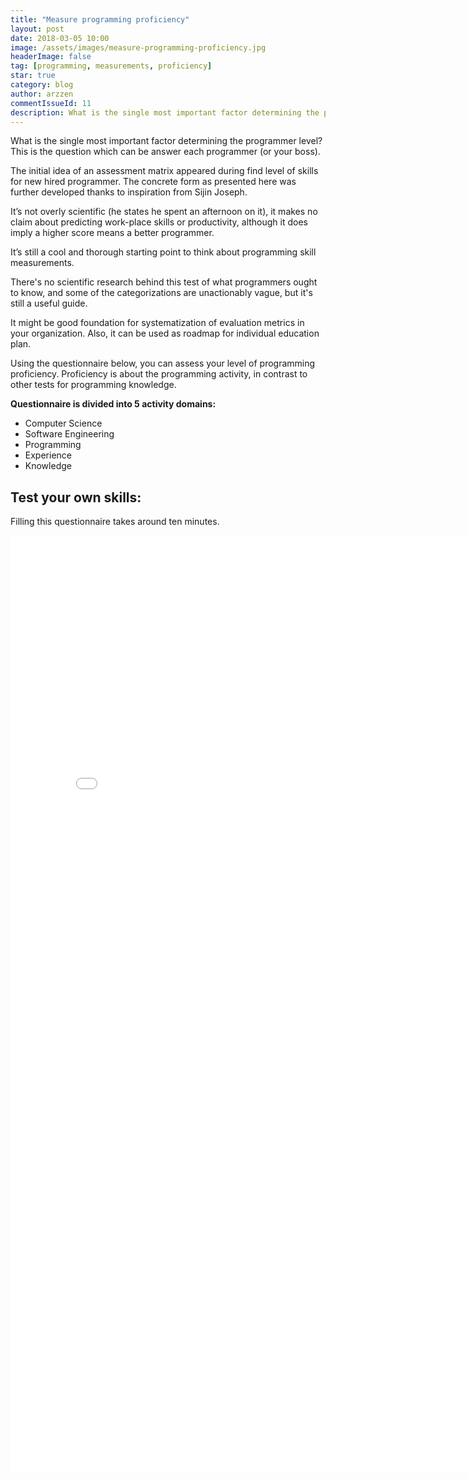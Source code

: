 ```yaml
---
title: "Measure programming proficiency"
layout: post
date: 2018-03-05 10:00
image: /assets/images/measure-programming-proficiency.jpg
headerImage: false
tag: [programming, measurements, proficiency]
star: true
category: blog
author: arzzen
commentIssueId: 11
description: What is the single most important factor determining the programmer level?
---
```


What is the single most important factor determining the programmer level? 
This is the question which can be answer each programmer (or your boss).

The initial idea of an assessment matrix appeared during find level of skills for new hired programmer. 
The concrete form as presented here was further developed thanks to inspiration from Sijin Joseph.

It’s not overly scientific (he states he spent an afternoon on it), it makes no claim about predicting work-place 
skills or productivity, although it does imply a higher score means a better programmer.

It’s still a cool and thorough starting point to think about programming skill measurements.

There's no scientific research behind this test of what programmers ought to know, 
and some of the categorizations are unactionably vague, but it's still a useful guide. 

It might be good foundation for systematization of evaluation metrics in your organization. 
Also, it can be used as roadmap for individual education plan.

Using the questionnaire below, you can assess your level of programming proficiency. 
Proficiency is about the programming activity, in contrast to other tests for programming knowledge.

**Questionnaire is divided into 5 activity domains:**

- Computer Science
- Software Engineering
- Programming
- Experience
- Knowledge

## Test your own skills:

Filling this questionnaire takes around ten minutes.

<iframe src="file:///home/null/docker/pcm/index.html" height="1500px" width="810px" frameBorder="0"></iframe>
